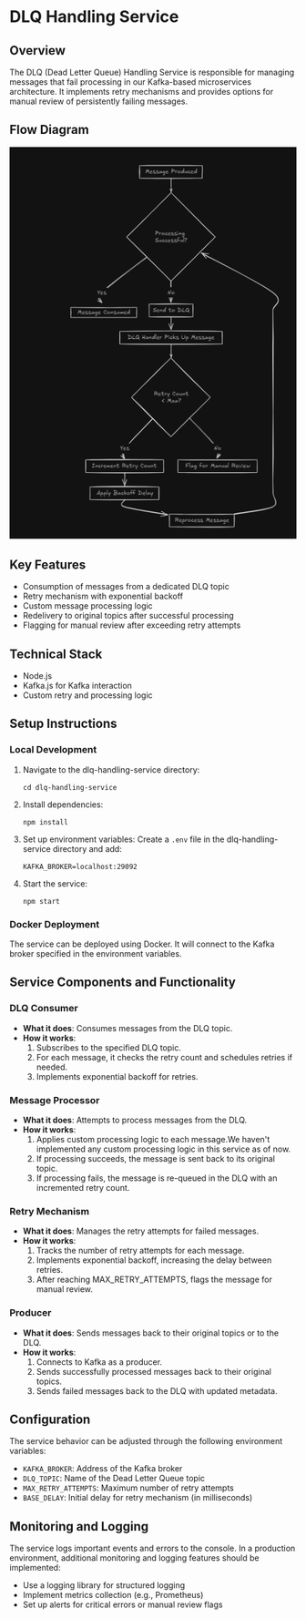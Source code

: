 # DLQ Handling Service

## Overview
The DLQ (Dead Letter Queue) Handling Service is responsible for managing messages that fail processing in our Kafka-based microservices architecture. It implements retry mechanisms and provides options for manual review of persistently failing messages.

## Flow Diagram
![Flow Diagram DLQ](image.png)

## Key Features
- Consumption of messages from a dedicated DLQ topic
- Retry mechanism with exponential backoff
- Custom message processing logic
- Redelivery to original topics after successful processing
- Flagging for manual review after exceeding retry attempts

## Technical Stack
- Node.js
- Kafka.js for Kafka interaction
- Custom retry and processing logic

## Setup Instructions

### Local Development
1. Navigate to the dlq-handling-service directory:
   ```
   cd dlq-handling-service
   ```

2. Install dependencies:
   ```
   npm install
   ```

3. Set up environment variables:
   Create a `.env` file in the dlq-handling-service directory and add:
   ```
   KAFKA_BROKER=localhost:29092
   ```

4. Start the service:
   ```
   npm start
   ```

### Docker Deployment
The service can be deployed using Docker. It will connect to the Kafka broker specified in the environment variables.

## Service Components and Functionality

### DLQ Consumer
- **What it does**: Consumes messages from the DLQ topic.
- **How it works**: 
  1. Subscribes to the specified DLQ topic.
  2. For each message, it checks the retry count and schedules retries if needed.
  3. Implements exponential backoff for retries.

### Message Processor
- **What it does**: Attempts to process messages from the DLQ.
- **How it works**:
  1. Applies custom processing logic to each message.We haven't implemented any custom processing logic in this service as of now.
  2. If processing succeeds, the message is sent back to its original topic.
  3. If processing fails, the message is re-queued in the DLQ with an incremented retry count.

### Retry Mechanism
- **What it does**: Manages the retry attempts for failed messages.
- **How it works**:
  1. Tracks the number of retry attempts for each message.
  2. Implements exponential backoff, increasing the delay between retries.
  3. After reaching MAX_RETRY_ATTEMPTS, flags the message for manual review.

### Producer
- **What it does**: Sends messages back to their original topics or to the DLQ.
- **How it works**:
  1. Connects to Kafka as a producer.
  2. Sends successfully processed messages back to their original topics.
  3. Sends failed messages back to the DLQ with updated metadata.

## Configuration
The service behavior can be adjusted through the following environment variables:
- `KAFKA_BROKER`: Address of the Kafka broker
- `DLQ_TOPIC`: Name of the Dead Letter Queue topic
- `MAX_RETRY_ATTEMPTS`: Maximum number of retry attempts
- `BASE_DELAY`: Initial delay for retry mechanism (in milliseconds)

## Monitoring and Logging
The service logs important events and errors to the console. In a production environment, additional monitoring and logging features should be implemented:
- Use a logging library for structured logging
- Implement metrics collection (e.g., Prometheus)
- Set up alerts for critical errors or manual review flags

